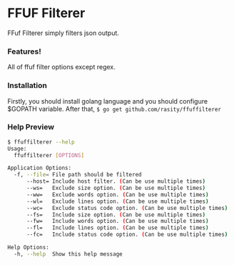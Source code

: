 # FFUF Filterer

FFuf Filterer simply filters json output.

### Features!

 All of ffuf filter options except regex.

### Installation

Firstly, you should install golang language and you should configure $GOPATH variable.
After that,
``` $ go get github.com/rasity/ffuffilterer ```

### Help Preview
```sh
$ ffuffilterer --help
Usage:
  ffuffilterer [OPTIONS]

Application Options:
  -f, --file= File path should be filtered
      --host= Include host filter. (Can be use multiple times)
      --ws=   Exclude size option. (Can be use multiple times)
      --ww=   Exclude words option. (Can be use multiple times)
      --wl=   Exclude lines option. (Can be use multiple times)
      --wc=   Exclude status code option. (Can be use multiple times)
      --fs=   Include size option. (Can be use multiple times)
      --fw=   Include words option. (Can be use multiple times)
      --fl=   Include lines option. (Can be use multiple times)
      --fc=   Include status code option. (Can be use multiple times)

Help Options:
  -h, --help  Show this help message
```

